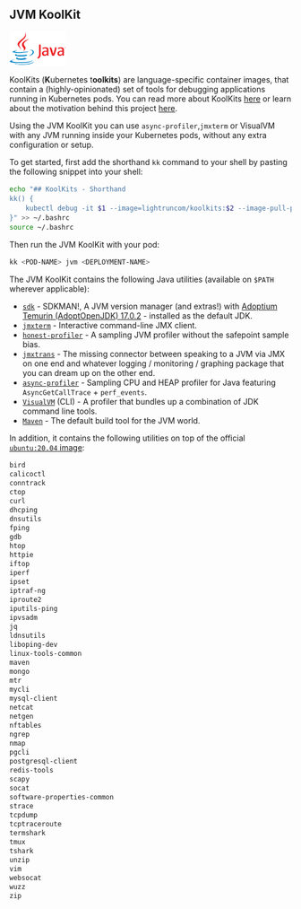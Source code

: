 ## JVM KoolKit

<img src="./java-logo.png" style="max-width:20%;" />

KoolKits (**K**ubernetes t**oolkits**) are language-specific container images, that contain a (highly-opinionated) set of tools for debugging applications running in Kubernetes pods. You can read more about KoolKits [here](../README.md) or learn about the motivation behind this project [here](#Motivation).

Using the JVM KoolKit you can use `async-profiler`,`jmxterm` or VisualVM with any JVM running inside your Kubernetes pods, without any extra configuration or setup.

To get started, first add the shorthand `kk` command to your shell by pasting the following snippet into your shell:

```bash
echo "## KoolKits - Shorthand
kk() {
	kubectl debug -it $1 --image=lightruncom/koolkits:$2 --image-pull-policy=Never --target=$3
}" >> ~/.bashrc
source ~/.bashrc
```

Then run the JVM KoolKit with your pod:

```bash
kk <POD-NAME> jvm <DEPLOYMENT-NAME>
```

The JVM KoolKit contains the following Java utilities (available on `$PATH` wherever applicable):

* [`sdk`](https://sdkman.io/) - SDKMAN!, A JVM version manager (and extras!) with [Adoptium Temurin (AdoptOpenJDK) 17.0.2](https://adoptium.net/?variant=openjdk17&jvmVariant=hotspot) - installed as the default JDK.
* [`jmxterm`](https://github.com/jiaqi/jmxterm) - Interactive command-line JMX client.
* [`honest-profiler`](https://github.com/jvm-profiling-tools/honest-profiler) - A sampling JVM profiler without the safepoint sample bias.
* [`jmxtrans`](https://github.com/jmxtrans/jmxtrans) - The missing connector between speaking to a JVM via JMX on one end and whatever logging / monitoring / graphing package that you can dream up on the other end.
* [`async-profiler`](https://github.com/jvm-profiling-tools/async-profiler) - Sampling CPU and HEAP profiler for Java featuring `AsyncGetCallTrace` + `perf_events`.
* [`VisualVM`](https://visualvm.github.io/) (CLI) - A profiler that bundles up a combination of JDK command line tools.
* [`Maven`](https://maven.apache.org/index.html) - The default build tool for the JVM world.

In addition, it contains the following utilities on top of the official [`ubuntu:20.04` image](https://hub.docker.com/layers/ubuntu/library/ubuntu/20.04/images/sha256-7c9c7fed23def3653a0da5bc9ecb651efe155ebd5802c7ba5d585edaa6c89496?context=explore):

```text
bird
calicoctl
conntrack
ctop
curl
dhcping
dnsutils
fping
gdb
htop
httpie
iftop
iperf
ipset
iptraf-ng
iproute2
iputils-ping
ipvsadm
jq
ldnsutils
liboping-dev
linux-tools-common
maven
mongo
mtr
mycli
mysql-client
netcat
netgen
nftables
ngrep
nmap
pgcli
postgresql-client
redis-tools
scapy
socat
software-properties-common
strace
tcpdump
tcptraceroute
termshark
tmux
tshark
unzip
vim
websocat
wuzz
zip
```